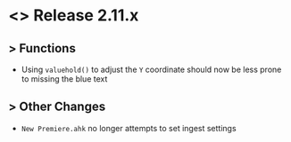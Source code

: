 # <> Release 2.11.x

## > Functions
- Using `valuehold()` to adjust the `Y` coordinate should now be less prone to missing the blue text

## > Other Changes
- `New Premiere.ahk` no longer attempts to set ingest settings